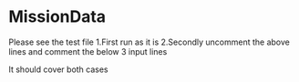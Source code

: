# MissionData
Please see the test file 
1.First run as it is 
2.Secondly uncomment the above lines and comment the below 3 input lines

It should cover both cases
